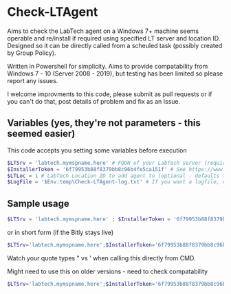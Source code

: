 # Check-LTAgent
Aims to check the LabTech agent on a Windows 7+ machine seems operable and re/install if required using specified LT server and location ID.  
Designed so it can be directly called from a scheuled task (possibly created by Group Policy).

Written in Powershell for simplicity.
Aims to provide compatability from Windows 7 - 10 (Server 2008 - 2019), but testing has been limited so please report any issues.

I welcome improvments to this code, please submit as pull requests or if you can't do that, post details of problem and fix as an Issue.

## Variables (yes, they're not parameters - this seemed easier)
This code accepts you setting some variables before execution
```powershell
$LTSrv = 'labtech.mymspname.here' # FQDN of your LabTech server (required - unless you modify script header)
$InstallerToken = '6f79953b88f8379bb8c96b4fe5ca151f' # See https://www.mspgeek.com/topic/5881-agent-deploy-generate-installers-with-tokens/ or you can pull this from the end of the Custom MSI download URL BUT unless you modify the DB the URL one will only work for 24 hours. (required)
$LTLoc = 1 # LabTech Location ID to add agent to (optional - defaults to 1)
$LogFile = '$Env:temp\Check-LTAgent-log.txt' # If you want a logfile, where do you want the file. (optional)
```

## Sample usage
```powershell
$LTSrv = 'labtech.mymspname.here' ; $InstallerToken = '6f79953b88f8379bb8c96b4fe5ca151f'; $LTLoc = 1 ;  (new-object Net.WebClient).DownloadString('https://raw.githubusercontent.com/AlexHeylin/Check-LTAgent/master/Check-LTAgent.ps1') | iex ;
```

or in short form (if the Bitly stays live)
```powershell
$LTSrv='labtech.mymspname.here';$InstallerToken='6f79953b88f8379bb8c96b4fe5ca151f';$LTLoc=1;(new-object Net.WebClient).DownloadString('https://bit.ly/2qO49e8')|iex;
```
Watch your quote types " vs ' when calling this directly from CMD.

Might need to use this on older versions - need to check compatability
```powershell
$LTSrv='labtech.mymspname.here';$InstallerToken='6f79953b88f8379bb8c96b4fe5ca151f';$LTLoc=1;(new-object System.IO.StreamReader((([System.Net.WebRequest]::Create('https://bit.ly/2qO49e8')).GetResponse()).GetResponseStream())).ReadToEnd()|iex;
```
